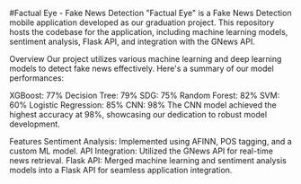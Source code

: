 #Factual Eye - Fake News Detection
"Factual Eye" is a Fake News Detection mobile application developed as our graduation project. This repository hosts the codebase for the application, including machine learning models, sentiment analysis, Flask API, and integration with the GNews API.

Overview
Our project utilizes various machine learning and deep learning models to detect fake news effectively. Here's a summary of our model performances:

XGBoost: 77%
Decision Tree: 79%
SDG: 75%
Random Forest: 82%
SVM: 60%
Logistic Regression: 85%
CNN: 98%
The CNN model achieved the highest accuracy at 98%, showcasing our dedication to robust model development.

Features
Sentiment Analysis: Implemented using AFINN, POS tagging, and a custom ML model.
API Integration: Utilized the GNews API for real-time news retrieval.
Flask API: Merged machine learning and sentiment analysis models into a Flask API for seamless application integration.
